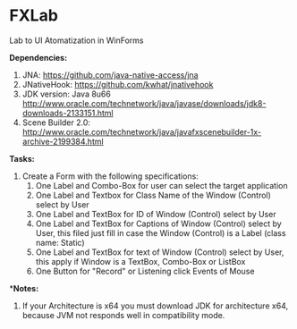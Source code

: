 # FXLab
Lab to UI Atomatization in WinForms

**Dependencies:**
  1. JNA: https://github.com/java-native-access/jna
  2. JNativeHook: https://github.com/kwhat/jnativehook
  3. JDK version: Java 8u66 http://www.oracle.com/technetwork/java/javase/downloads/jdk8-downloads-2133151.html
  4. Scene Builder 2.0: http://www.oracle.com/technetwork/java/javafxscenebuilder-1x-archive-2199384.html

**Tasks:**
  1. Create a Form with the following specifications:
      1. One Label and Combo-Box for user can select the target application
      2. One Label and Textbox for Class Name of the Window (Control) select by User
      3. One Label and TextBox for ID of Window (Control) select by User
      4. One Label and TextBox for Captions of Window (Control) select by User, this filed just fill in case the Window (Control) is
         a Label (class name: Static)
      5. One Label and TextBox for text of Window (Control) select by User, this apply if Window is a TextBox, Combo-Box or ListBox
      6. One Button for "Record" or Listening click Events of Mouse

***Notes:**
  1. If your Architecture is x64 you must download JDK for architecture x64, because JVM not responds well in compatibility mode.
